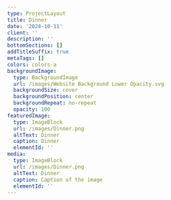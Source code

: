 ```yaml
---
type: ProjectLayout
title: Dinner
date: '2024-10-11'
client: ''
description: ''
bottomSections: []
addTitleSuffix: true
metaTags: []
colors: colors-a
backgroundImage:
  type: BackgroundImage
  url: /images/Website Background Lower Opacity.svg
  backgroundSize: cover
  backgroundPosition: center
  backgroundRepeat: no-repeat
  opacity: 100
featuredImage:
  type: ImageBlock
  url: /images/Dinner.png
  altText: Dinner
  caption: Dinner
  elementId: ''
media:
  type: ImageBlock
  url: /images/Dinner.png
  altText: Dinner
  caption: Caption of the image
  elementId: ''
---
```


